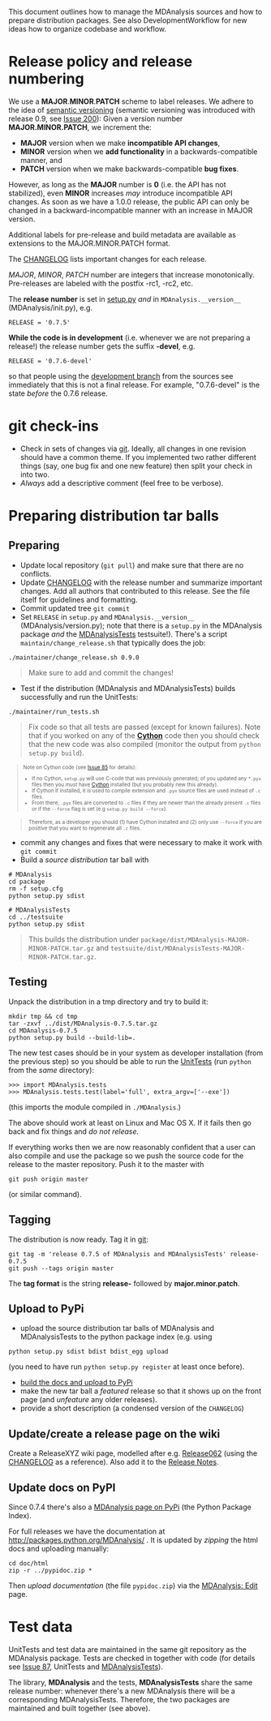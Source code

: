 This document outlines how to manage the MDAnalysis sources and how to prepare distribution packages. See also DevelopmentWorkflow for new ideas how to organize codebase and workflow.



# Release policy and release numbering #
We use a **MAJOR**.**MINOR**.**PATCH** scheme to label releases. We adhere to the idea of [semantic versioning](http://semver.org/) (semantic versioning was introduced with release 0.9, see [Issue 200](http://issues.mdanalysis.org/200)): Given a version number **MAJOR.MINOR.PATCH**, we increment the:

  * **MAJOR** version when we make **incompatible API changes**,
  * **MINOR** version when we **add functionality** in a backwards-compatible manner, and
  * **PATCH** version when we make backwards-compatible **bug fixes**.

However, as long as the **MAJOR** number is **0** (i.e. the API has not stabilized), even **MINOR** increases _may_ introduce incompatible API changes. As soon as we have a 1.0.0 release, the public API can only be changed in a backward-incompatible manner with an increase in MAJOR version.

Additional labels for pre-release and build metadata are available as extensions to the MAJOR.MINOR.PATCH format.

The [CHANGELOG](https://github.com/MDAnalysis/mdanalysis/blob/develop/package/CHANGELOG) lists important changes for each release.

_MAJOR_,  _MINOR_, _PATCH_  number are integers that increase monotonically. Pre-releases are labeled with the postfix -rc1, -rc2, etc.

The **release number** is set in [setup.py](https://github.com/MDAnalysis/mdanalysis/blob/develop/package/setup.py) _and_ in `MDAnalysis.__version__` (MDAnalysis/init.py), e.g.
```
RELEASE = '0.7.5'
```

**While the code is in development** (i.e. whenever we are not preparing a release!) the release number gets the suffix **-devel**, e.g.
```
RELEASE = '0.7.6-devel'
```
so that people using the [development branch](DevelopmentBranch) from the sources see immediately that this is not a final release. For example, "0.7.6-devel" is the state _before_ the 0.7.6 release.

# git check-ins #
  * Check in sets of changes via [git](git). Ideally, all changes in one revision should have a common theme. If you implemented two rather different things (say, one bug fix and one new feature) then split your check in into two.
  * _Always_ add a descriptive comment (feel free to be verbose).


# Preparing distribution tar balls #
## Preparing ##
  * Update local repository (`git pull`) and make sure that there are no conflicts.
  * Update [CHANGELOG](https://github.com/MDAnalysis/mdanalysis/blob/develop/package/CHANGELOG) with the release number and summarize important changes. Add all authors that contributed to this release. See the file itself for guidelines and formatting.
  * Commit updated tree `git commit`
  * Set `RELEASE` in `setup.py`  and `MDAnalysis.__version__` (MDAnalysis/version.py); note that there is a `setup.py` in the MDAnalysis package _and_ the [MDAnalysisTests](MDAnalysisTests) testsuite!). There's a script `maintain/change_release.sh` that typically does the job:
```
./maintainer/change_release.sh 0.9.0
```
> Make sure to add and commit the changes!
  * Test if the distribution (MDAnalysis and MDAnalysisTests) builds successfully and run the UnitTests:
```
./maintainer/run_tests.sh
```
> Fix code so that all tests are passed (except for known failures). Note that if you worked on any of the **[Cython](http://cython.org/)** code then you should check that the new code was also compiled (monitor the output from `python setup.py build`).

> <font size='1'>
<blockquote>Note on Cython code (see <a href='http://issues.mdanalysis.org/85'>Issue 85</a> for details):<br>
<ul><li>If no Cython, <code>setup.py</code> will use C-code that was previously generated; of you updated any <code>*.pyx</code> files then you <i>must</i> have <a href='http://cython.org/#download'>Cython</a> installed (but you probably new this already).<br>
</li><li>If Cython if installed, it is used to compile extension and <code>.pyx</code> source files are used instead of <code>.c</code> files.<br>
</li><li>From there, <code>.pyx</code> files are converted to <code>.c</code> files if they are newer than the already present <code>.c</code> files <i>or</i> if the <code>--force</code> flag is set (e.g <code>setup.py build --force</code>).</li></ul></blockquote>

<blockquote>Therefore, as a developer you should (1) have Cython installed and (2) only use <code>--force</code> if you are positive that you want to regenerate all <code>.c</code> files.<br>
</font></blockquote>

  * commit any changes and fixes that were necessary to make it work with `git commit`
  * Build a _source distribution_ tar ball with
```
# MDAnalysis
cd package
rm -f setup.cfg
python setup.py sdist

# MDAnalysisTests
cd ../testsuite
python setup.py sdist
```
> This builds the distribution under `package/dist/MDAnalysis-MAJOR-MINOR-PATCH.tar.gz` and `testsuite/dist/MDAnalysisTests-MAJOR-MINOR-PATCH.tar.gz`.


## Testing ##
Unpack the distribution in a tmp directory and try to build it:
```
mkdir tmp && cd tmp
tar -zxvf ../dist/MDAnalysis-0.7.5.tar.gz
cd MDAnalysis-0.7.5
python setup.py build --build-lib=.
```
The new test cases should be in your system as developer installation (from the previous step) so you should be able to run the [UnitTests](UnitTests) (run `python` from the _same_ directory):
```
>>> import MDAnalysis.tests
>>> MDAnalysis.tests.test(label='full', extra_argv=['--exe'])
```
(this imports the module compiled in `./MDAnalysis`.)

The above should work at least on Linux and Mac OS X. If it fails then go back and fix things and _do not release._

If everything works then we are now reasonably confident that a user can also compile and use the package so we push the source code for the release to the master repository. Push it to the master with
```
git push origin master
```
(or similar command).



## Tagging ##
The distribution is now ready. Tag it in [git](git):
```
git tag -m 'release 0.7.5 of MDAnalysis and MDAnalysisTests' release-0.7.5
git push --tags origin master
```
The **tag format** is the string **release-** followed by **major.minor.patch**.

## Upload to PyPi ##
* upload the source distribution tar balls of MDAnalysis and MDAnalysisTests to the python package index (e.g. using 
```
python setup.py sdist bdist bdist_egg upload
```
(you need to have run `python setup.py register` at least once before).
* [build the docs and upload to PyPi](#Update_docs_on_PyPI)
* make the new tar ball a _featured_ release so that it shows up on the front page (and _unfeature_ any older releases).
* provide a short description (a condensed version of the `CHANGELOG`)

## Update/create a release page on the wiki ##
Create a ReleaseXYZ wiki page, modelled after e.g. [Release062](Release062) (using the [CHANGELOG](https://github.com/MDAnalysis/mdanalysis/blob/develop/package/CHANGELOG) as a reference). Also add it to the [Release Notes](Release-Notes).

## Update docs on PyPI ##
Since 0.7.4 there's also a [MDAnalysis page on PyPi](http://pypi.python.org/pypi/MDAnalysis/) (the Python Package Index).

For full releases we have the documentation at http://packages.python.org/MDAnalysis/ . It is updated by _zipping_ the html docs and uploading manually:
```
cd doc/html
zip -r ../pypidoc.zip *
```
Then _upload documentation_ (the file `pypidoc.zip`) via the [MDAnalysis: Edit](http://pypi.python.org/pypi?%3Aaction=pkg_edit&name=MDAnalysis) page.


# Test data #

UnitTests and test data are maintained in the same git repository as the MDAnalysis package. Tests are checked in together with code (for details see [Issue 87](http://issues.mdanalysis.org/87), UnitTests and [MDAnalysisTests](MDAnalysisTests)).

The library, **MDAnalysis** and the tests, **MDAnalysisTests** share the same release number: whenever there's a new MDAnalysis there will be a corresponding MDAnalysisTests. Therefore, the two packages are maintained and built together (see above).
